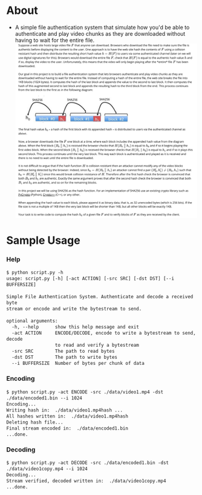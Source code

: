 # About
- A simple file authentication system that simulate how you'd be able to authenticate and play video chunks as they are downloaded without having to wait for the entire file.
![Simple File Authentication System](./data/task.png)

# Sample Usage

### Help
```
$ python script.py -h
usage: script.py [-h] [-act ACTION] [-src SRC] [-dst DST] [--i BUFFERSIZE]

Simple File Authentication System. Authenticate and decode a received byte
stream or encode and write the bytestream to send.

optional arguments:
  -h, --help      show this help message and exit
  -act ACTION     ENCODE/DECODE, encode to write a bytestream to send, decode
                  to read and verify a bytestream
  -src SRC        The path to read bytes
  -dst DST        The path to write bytes
  --i BUFFERSIZE  Number of bytes per chunk of data
```

### Encoding
```
$ python script.py -act ENCODE -src ./data/video1.mp4 -dst ./data/encoded1.bin --i 1024
Encoding...
Writing hash in:  ./data/video1.mp4hash ...
All hashes written in:  ./data/video1.mp4hash
Deleting hash file...
Final stream encoded in:  ./data/encoded1.bin
...done.
```

### Decoding
```
$ python script.py -act DECODE -src ./data/encoded1.bin -dst ./data/video1copy.mp4 --i 1024
Decoding...
Stream verified, decoded written in:  ./data/video1copy.mp4
...done.
```
